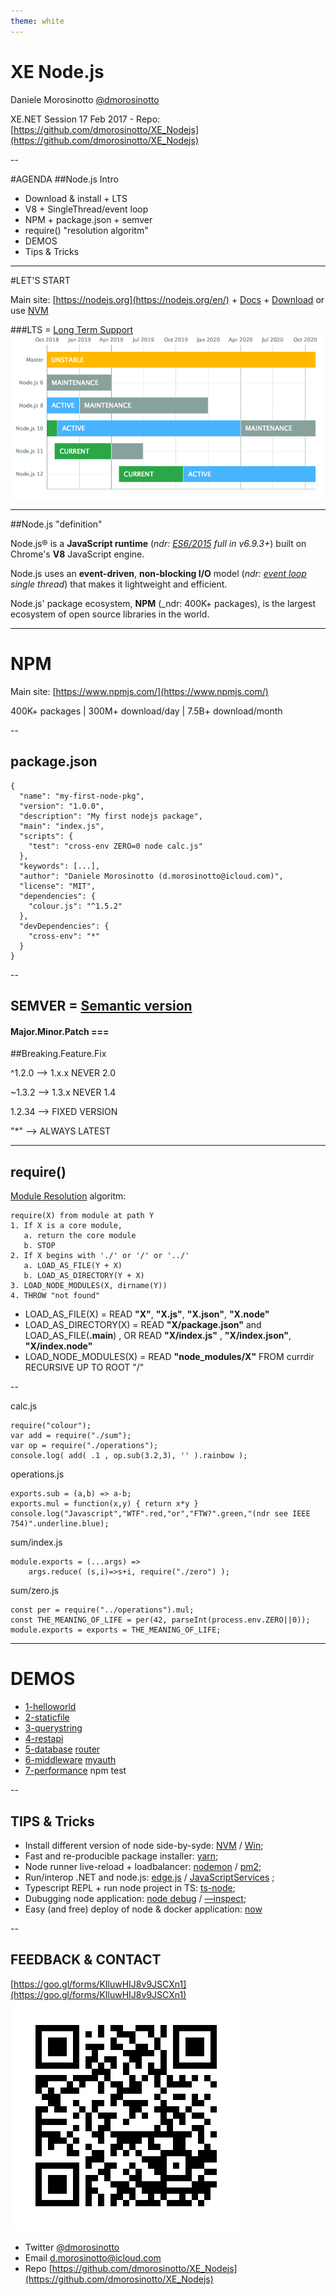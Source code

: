 ```yaml
---
theme: white
---
```


# XE Node.js
Daniele Morosinotto
[@dmorosinotto](https://twitter.com/dmorosinotto)

XE.NET Session 17 Feb 2017 - 
Repo: [https://github.com/dmorosinotto/XE_Nodejs](https://github.com/dmorosinotto/XE_Nodejs)

--

#AGENDA 
##Node.js Intro

- Download & install + LTS
- V8 + SingleThread/event loop
- NPM + package.json + semver
- require() "resolution algoritm"
- DEMOS
- Tips & Tricks

---

#LET'S START

Main site: [https://nodejs.org](https://nodejs.org/en/) + [Docs](https://nodejs.org/en/docs/)
\+ [Download](https://nodejs.org/en/download/) or use [NVM](https://github.com/creationix/nvm)

###LTS = [Long Term Support](https://github.com/nodejs/LTS#lts-schedule)
![LTS Schedule](https://raw.githubusercontent.com/nodejs/LTS/master/schedule.png)

---

##Node.js "definition"

Node.js® is a **JavaScript runtime** 
(_ndr: [ES6/2015](http://node.green/) full in v6.9.3+_) 
built on Chrome's **V8** JavaScript engine. 

Node.js uses an **event-driven**, **non-blocking I/O** model 
(_ndr: [event loop](http://2014.jsconf.eu/speakers/philip-roberts-what-the-heck-is-the-event-loop-anyway.html) single thread_) 
that makes it lightweight and efficient. 

Node.js' package ecosystem, **NPM** (_ndr: 400K+ packages), 
is the largest ecosystem of open source libraries in the world.

---

# NPM

Main site: [https://www.npmjs.com/](https://www.npmjs.com/)

400K+ packages | 300M+ download/day | 7.5B+ download/month

--

## package.json
```
{
  "name": "my-first-node-pkg",
  "version": "1.0.0",
  "description": "My first nodejs package",
  "main": "index.js",
  "scripts": {
    "test": "cross-env ZERO=0 node calc.js"
  },
  "keywords": [...],
  "author": "Daniele Morosinotto (d.morosinotto@icloud.com)",
  "license": "MIT",
  "dependencies": {
    "colour.js": "^1.5.2"
  },
  "devDependencies": {
    "cross-env": "*"
  }
}
```

--

## SEMVER = [Semantic version](https://docs.npmjs.com/misc/semver)

#### Major.Minor.Patch ===
##Breaking.Feature.Fix

^1.2.0  --> 1.x.x NEVER 2.0

~1.3.2  --> 1.3.x NEVER 1.4

1.2.34  --> FIXED VERSION

"*"     --> ALWAYS LATEST

---

## require() 
[Module Resolution](https://nodejs.org/dist/latest-v6.x/docs/api/modules.html) algoritm:
```
require(X) from module at path Y
1. If X is a core module,
   a. return the core module
   b. STOP
2. If X begins with './' or '/' or '../'
   a. LOAD_AS_FILE(Y + X)
   b. LOAD_AS_DIRECTORY(Y + X)
3. LOAD_NODE_MODULES(X, dirname(Y))
4. THROW "not found"
```

- LOAD_AS_FILE(X) = READ **"X"**, **"X.js"**, **"X.json"**, **"X.node"**
- LOAD_AS_DIRECTORY(X) = READ **"X/package.json"** and LOAD_AS_FILE(**.main**) , OR READ **"X/index.js"** , **"X/index.json"**, **"X/index.node"**
- LOAD_NODE_MODULES(X) = READ **"node_modules/X"** FROM currdir RECURSIVE UP TO ROOT "/"

--

calc.js
```
require("colour");
var add = require("./sum");
var op = require("./operations");
console.log( add( .1 , op.sub(3.2,3), '' ).rainbow );
```

operations.js
```
exports.sub = (a,b) => a-b;
exports.mul = function(x,y) { return x*y }
console.log("Javascript","WTF".red,"or","FTW?".green,"(ndr see IEEE 754)".underline.blue);
```

sum/index.js
```
module.exports = (...args) => 
    args.reduce( (s,i)=>s+i, require("./zero") );
```

sum/zero.js
```
const per = require("../operations").mul;
const THE_MEANING_OF_LIFE = per(42, parseInt(process.env.ZERO||0));
module.exports = exports = THE_MEANING_OF_LIFE;
```

---

# DEMOS

- [1-helloworld](1-helloworld/server.js)
- [2-staticfile](2-staticfile/index.js)
- [3-querystring](3-querystring/index.js)
- [4-restapi](4-restapi/index.js)
- [5-database](5-database/routes/customer/custdb.js) [router](5-database/routes/customer/index.js)
- [6-middleware](6-middleware/index.js) [myauth](5-database/myauth.js)
- [7-performance](package.json) npm test

--

## TIPS & Tricks

- Install different version of node side-by-syde:
[NVM](https://github.com/creationix/nvm) / [Win](https://github.com/coreybutler/nvm-windows);
- Fast and re-producible package installer: 
[yarn](https://yarnpkg.com/lang/en/); 
- Node runner live-reload + loadbalancer: [nodemon](https://nodemon.io/) / [pm2](http://pm2.keymetrics.io/); 
- Run/interop .NET and node.js: 
[edge.js](http://tjanczuk.github.io/edge/#/) / [JavaScriptServices](https://github.com/aspnet/JavaScriptServices) ; 
- Typescript REPL + run node project in TS: 
[ts-node](https://github.com/TypeStrong/ts-node); 
- Dubugging node application: 
[node debug](https://nodejs.org/api/debugger.html) / [—inspect](https://medium.com/@paul_irish/debugging-node-js-nightlies-with-chrome-devtools-7c4a1b95ae27#.nbmuzm3ii);
- Easy (and free) deploy of node & docker application:
[now](https://zeit.co/now)

--

## FEEDBACK & CONTACT

[https://goo.gl/forms/KIluwHIJ8v9JSCXn1](https://goo.gl/forms/KIluwHIJ8v9JSCXn1)
![QRCODE](qrcode.jpg)

- Twitter [@dmorosinotto](https://twitter.com/dmorosinotto)
- Email [d.morosinotto@icloud.com](d.morosinotto@icloud.com)
- Repo [https://github.com/dmorosinotto/XE_Nodejs](https://github.com/dmorosinotto/XE_Nodejs)
